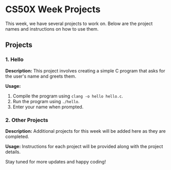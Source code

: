 # CS50X Week Projects

This week, we have several projects to work on. Below are the project names and instructions on how to use them.

## Projects

### 1. Hello

**Description:** This project involves creating a simple C program that asks for the user's name and greets them.

**Usage:**

1. Compile the program using `clang -o hello hello.c`.
2. Run the program using `./hello`.
3. Enter your name when prompted.

### 2. Other Projects

**Description:** Additional projects for this week will be added here as they are completed.

**Usage:** Instructions for each project will be provided along with the project details.

Stay tuned for more updates and happy coding!
